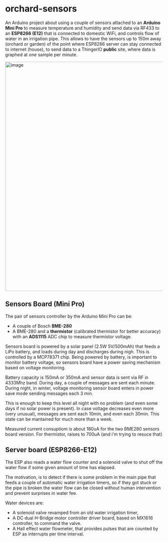 # orchard-sensors
An Arduino project about using a couple of sensors attached to an **Arduino Mini Pro** to measure temperature and humidity and send data via RF433 to an **ESP8266 (E12)** that is connected to domestic WiFi, and controls flow of water in an irrigation pipe.
This allows to have the sensors up to 150m away (orchard or garden) of the point where ESP8266 server can stay connected to internet (house), to send data to a ThingerIO **public** site, where data is graphed at one sample per minute.

<img width="1570" height="731" alt="image" src="https://github.com/user-attachments/assets/43d3f4d0-9b45-4532-90d5-284b1128df6d" />


<h2>Sensors Board (Mini Pro)</h2>
The pair of sensors controller by the Arduino Mini Pro can be:

- A couple of Bosch **BME-280**
- A BME-280 and a **thermistor** (calibrated thermistor for better accuracy) with an **ADS1115** ADC chip to measure thermistor voltage.
 
Sensors board is powered by a solar panel (2.5W 5V/500mAh) that feeds a LiPo battery, and loads during day and discharges during nigh. This is controlled by a MCP78371 chip.
Being powered by battery, is important to monitor battery voltage, so sensors board have a power saving mechanism based on voltage monitoring. 

Battery capacity is 150mA or 350mA and sensor data is sent via RF in 4333Mhz band. During day, a couple of messages are sent each minute. During night, in winter, voltage monitoring sensor board enters in power save mode sending messages each 3 min. 

This is enough to keep this level all night with no problem (and even some days if no solar power is present). In case voltage decreases even more (very unusual), messages are sent each 10min, and even each 30min. This state can be mantained for much more than a week.

Measured current consuptiom is about 180uA for the two BME280 sensors board version. For thermistor, raises to 700uA (and i'm trying to resuce that)

<h2>Server board (ESP8266-E12)</h2>
The ESP also reads a water flow counter and a solenoid valve to shut off the water flow if some given amount of time has elapsed. 

The motivation, is to detect if there is some problem in the main pipe that feeds a couple of automatic water irrigation timers, so if they got stuck or the pipe is broken the water flow can be closed without human intervention and prevent surprises in water fee.

Water devices are:
- A solenoid valve revamped from an old water irrigation timer,
- A DC dual H-Bridge motor controller driver board, based on MX1616 controller, to command the valve.
- A Hall effect water flowmeter, that provides pulses that are counted by ESP as interrupts per time interval.
